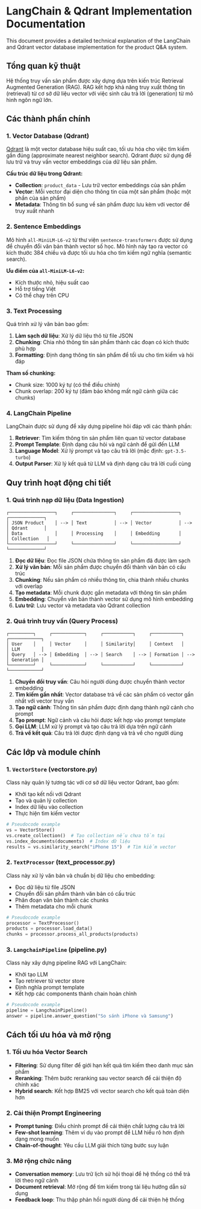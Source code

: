# LangChain & Qdrant Implementation Documentation

This document provides a detailed technical explanation of the LangChain and Qdrant vector database implementation for the product Q&A system.

## Tổng quan kỹ thuật

Hệ thống truy vấn sản phẩm được xây dựng dựa trên kiến trúc Retrieval Augmented Generation (RAG). RAG kết hợp khả năng truy xuất thông tin (retrieval) từ cơ sở dữ liệu vector với việc sinh câu trả lời (generation) từ mô hình ngôn ngữ lớn.

## Các thành phần chính

### 1. Vector Database (Qdrant)

[Qdrant](https://qdrant.tech/) là một vector database hiệu suất cao, tối ưu hóa cho việc tìm kiếm gần đúng (approximate nearest neighbor search). Qdrant được sử dụng để lưu trữ và truy vấn vector embeddings của dữ liệu sản phẩm.

**Cấu trúc dữ liệu trong Qdrant:**
- **Collection**: `product_data` - Lưu trữ vector embeddings của sản phẩm
- **Vector**: Mỗi vector đại diện cho thông tin của một sản phẩm (hoặc một phần của sản phẩm)
- **Metadata**: Thông tin bổ sung về sản phẩm được lưu kèm với vector để truy xuất nhanh

### 2. Sentence Embeddings

Mô hình `all-MiniLM-L6-v2` từ thư viện `sentence-transformers` được sử dụng để chuyển đổi văn bản thành vector số học. Mô hình này tạo ra vector có kích thước 384 chiều và được tối ưu hóa cho tìm kiếm ngữ nghĩa (semantic search).

**Ưu điểm của `all-MiniLM-L6-v2`:**
- Kích thước nhỏ, hiệu suất cao
- Hỗ trợ tiếng Việt
- Có thể chạy trên CPU

### 3. Text Processing

Quá trình xử lý văn bản bao gồm:

1. **Làm sạch dữ liệu**: Xử lý dữ liệu thô từ file JSON
2. **Chunking**: Chia nhỏ thông tin sản phẩm thành các đoạn có kích thước phù hợp
3. **Formatting**: Định dạng thông tin sản phẩm để tối ưu cho tìm kiếm và hỏi đáp

**Tham số chunking:**
- Chunk size: 1000 ký tự (có thể điều chỉnh)
- Chunk overlap: 200 ký tự (đảm bảo không mất ngữ cảnh giữa các chunks)

### 4. LangChain Pipeline

LangChain được sử dụng để xây dựng pipeline hỏi đáp với các thành phần:

1. **Retriever**: Tìm kiếm thông tin sản phẩm liên quan từ vector database
2. **Prompt Template**: Định dạng câu hỏi và ngữ cảnh để gửi đến LLM
3. **Language Model**: Xử lý prompt và tạo câu trả lời (mặc định: `gpt-3.5-turbo`)
4. **Output Parser**: Xử lý kết quả từ LLM và định dạng câu trả lời cuối cùng

## Quy trình hoạt động chi tiết

### 1. Quá trình nạp dữ liệu (Data Ingestion)

```
┌─────────────────┐     ┌───────────────┐     ┌─────────────────┐     ┌─────────────┐
│ JSON Product    │ --> │ Text          │ --> │ Vector          │ --> │ Qdrant      │
│ Data            │     │ Processing    │     │ Embedding       │     │ Collection   │
└─────────────────┘     └───────────────┘     └─────────────────┘     └─────────────┘
```

1. **Đọc dữ liệu**: Đọc file JSON chứa thông tin sản phẩm đã được làm sạch
2. **Xử lý văn bản**: Mỗi sản phẩm được chuyển đổi thành văn bản có cấu trúc
3. **Chunking**: Nếu sản phẩm có nhiều thông tin, chia thành nhiều chunks với overlap
4. **Tạo metadata**: Mỗi chunk được gắn metadata với thông tin sản phẩm
5. **Embedding**: Chuyển văn bản thành vector sử dụng mô hình embedding
6. **Lưu trữ**: Lưu vector và metadata vào Qdrant collection

### 2. Quá trình truy vấn (Query Process)

```
┌─────────┐     ┌────────────┐     ┌───────────┐     ┌───────────┐     ┌────────────┐
│ User    │     │ Vector     │     │ Similarity│     │ Context   │     │ LLM        │
│ Query   │ --> │ Embedding  │ --> │ Search    │ --> │ Formation │ --> │ Generation │
└─────────┘     └────────────┘     └───────────┘     └───────────┘     └────────────┘
```

1. **Chuyển đổi truy vấn**: Câu hỏi người dùng được chuyển thành vector embedding
2. **Tìm kiếm gần nhất**: Vector database trả về các sản phẩm có vector gần nhất với vector truy vấn
3. **Tạo ngữ cảnh**: Thông tin sản phẩm được định dạng thành ngữ cảnh cho prompt
4. **Tạo prompt**: Ngữ cảnh và câu hỏi được kết hợp vào prompt template
5. **Gọi LLM**: LLM xử lý prompt và tạo câu trả lời dựa trên ngữ cảnh
6. **Trả về kết quả**: Câu trả lời được định dạng và trả về cho người dùng

## Các lớp và module chính

### 1. `VectorStore` (vectorstore.py)

Class này quản lý tương tác với cơ sở dữ liệu vector Qdrant, bao gồm:
- Khởi tạo kết nối với Qdrant
- Tạo và quản lý collection
- Index dữ liệu vào collection
- Thực hiện tìm kiếm vector

```python
# Pseudocode example
vs = VectorStore()
vs.create_collection()  # Tạo collection nếu chưa tồn tại
vs.index_documents(documents)  # Index dữ liệu
results = vs.similarity_search("iPhone 15")  # Tìm kiếm vector
```

### 2. `TextProcessor` (text_processor.py)

Class này xử lý văn bản và chuẩn bị dữ liệu cho embedding:
- Đọc dữ liệu từ file JSON
- Chuyển đổi sản phẩm thành văn bản có cấu trúc
- Phân đoạn văn bản thành các chunks
- Thêm metadata cho mỗi chunk

```python
# Pseudocode example
processor = TextProcessor()
products = processor.load_data()
chunks = processor.process_all_products(products)
```

### 3. `LangchainPipeline` (pipeline.py)

Class này xây dựng pipeline RAG với LangChain:
- Khởi tạo LLM
- Tạo retriever từ vector store
- Định nghĩa prompt template 
- Kết hợp các components thành chain hoàn chỉnh

```python
# Pseudocode example
pipeline = LangchainPipeline()
answer = pipeline.answer_question("So sánh iPhone và Samsung")
```

## Cách tối ưu hóa và mở rộng

### 1. Tối ưu hóa Vector Search

- **Filtering**: Sử dụng filter để giới hạn kết quả tìm kiếm theo danh mục sản phẩm
- **Reranking**: Thêm bước reranking sau vector search để cải thiện độ chính xác
- **Hybrid search**: Kết hợp BM25 với vector search cho kết quả toàn diện hơn

### 2. Cải thiện Prompt Engineering

- **Prompt tuning**: Điều chỉnh prompt để cải thiện chất lượng câu trả lời
- **Few-shot learning**: Thêm ví dụ vào prompt để LLM hiểu rõ hơn định dạng mong muốn
- **Chain-of-thought**: Yêu cầu LLM giải thích từng bước suy luận

### 3. Mở rộng chức năng

- **Conversation memory**: Lưu trữ lịch sử hội thoại để hệ thống có thể trả lời theo ngữ cảnh
- **Document retrieval**: Mở rộng để tìm kiếm trong tài liệu hướng dẫn sử dụng
- **Feedback loop**: Thu thập phản hồi người dùng để cải thiện hệ thống
